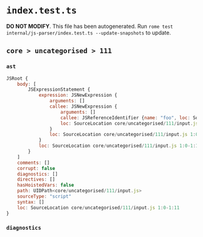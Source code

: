 # `index.test.ts`

**DO NOT MODIFY**. This file has been autogenerated. Run `rome test internal/js-parser/index.test.ts --update-snapshots` to update.

## `core > uncategorised > 111`

### `ast`

```javascript
JSRoot {
	body: [
		JSExpressionStatement {
			expression: JSNewExpression {
				arguments: []
				callee: JSNewExpression {
					arguments: []
					callee: JSReferenceIdentifier {name: "foo", loc: SourceLocation core/uncategorised/111/input.js 1:8-1:11 (foo)}
					loc: SourceLocation core/uncategorised/111/input.js 1:4-1:11
				}
				loc: SourceLocation core/uncategorised/111/input.js 1:0-1:11
			}
			loc: SourceLocation core/uncategorised/111/input.js 1:0-1:11
		}
	]
	comments: []
	corrupt: false
	diagnostics: []
	directives: []
	hasHoistedVars: false
	path: UIDPath<core/uncategorised/111/input.js>
	sourceType: "script"
	syntax: []
	loc: SourceLocation core/uncategorised/111/input.js 1:0-1:11
}
```

### `diagnostics`

```

```
